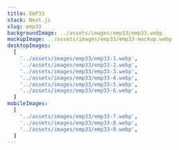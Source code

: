 ```yaml
---
title: EmP33
stack: Next.js
slug: emp33
backgroundImage: ../assets/images/emp33/emp33.webp
mockupImage: ../assets/images/emp33/emp33-mockup.webp
desktopImages:
  [
    '../assets/images/emp33/emp33-1.webp',
    '../assets/images/emp33/emp33-2.webp',
    '../assets/images/emp33/emp33-3.webp',
    '../assets/images/emp33/emp33-4.webp',
    '../assets/images/emp33/emp33-5.webp',
    '../assets/images/emp33/emp33-6.webp',
  ]
mobileImages:
  [
    '../assets/images/emp33/emp33-7.webp',
    '../assets/images/emp33/emp33-8.webp',
    '../assets/images/emp33/emp33-9.webp',
  ]
---
```

